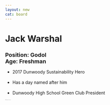 ```yaml
---
layout: new
cat: board
---
```


<style>
h2 {
font-size: 18px;

}
</style>

# Jack Warshal
<h2> Position: Godol <br>
Age: Freshman </h2>
<div class="maintext">
<ul>
<li>2017 Dunwoody Sustainability Hero</li><br>
<li>Has a day named after him</li><br>
<li>Dunwoody High School Green Club President</li>
</ul>
</div>
<p style="font-size:0.08em">affectionately know as "Little Bitch"</p>
